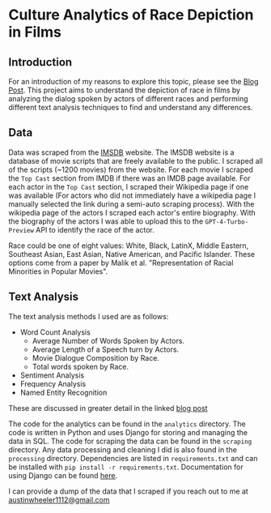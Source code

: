 # Culture Analytics of Race Depiction in Films

## Introduction
For an introduction of my reasons to explore this topic, please see the [Blog Post](https://austinwheeler.hashnode.dev/race-in-cinema). This project aims to understand the depiction of race in films by analyzing the dialog spoken by actors of different races and performing different text analysis techniques to find and understand any differences.

## Data

Data was scraped from the [IMSDB](https://www.imsdb.com/) website. The IMSDB website is a database of movie scripts that are freely available to the public. I scraped all of the scripts (~1200 movies) from the website. For each movie I scraped the `Top Cast` section from IMDB if there was an IMDB page available. For each actor in the `Top Cast` section, I scraped their Wikipedia page if one was available (For actors who did not immediately have a wikipedia page I manually selected the link during a semi-auto scraping process). With the wikipedia page of the actors I scraped each actor's entire biography. With the biography of the actors I was able to upload this to the `GPT-4-Turbo-Preview` API to identify the race of the actor.

Race could be one of eight values: White, Black, LatinX, Middle Eastern, Southeast Asian, East Asian, Native American, and Pacific Islander. These options come from a paper by Malik et al. "Representation of Racial Minorities in Popular Movies".

## Text Analysis

The text analysis methods I used are as follows:
- Word Count Analysis
  - Average Number of Words Spoken by Actors.
  - Average Length of a Speech turn by Actors.
  - Movie Dialogue Composition by Race.
  - Total words spoken by Race.
- Sentiment Analysis
- Frequency Analysis
- Named Entity Recognition

These are discussed in greater detail in the linked [blog post](https://austinwheeler.hashnode.dev/race-in-cinema)

The code for the analytics can be found in the `analytics` directory. The code is written in Python and uses Django for storing and managing the data in SQL. The code for scraping the data can be found in the `scraping` directory. Any data processing and cleaning I did is also found in the `processing` directory. Dependencies are listed in `requirements.txt` and can be installed with `pip install -r requirements.txt`. Documentation for using Django can be found [here](https://docs.djangoproject.com/en/4.0/).

I can provide a dump of the data that I scraped if you reach out to me at austinwheeler1112@gmail.com
